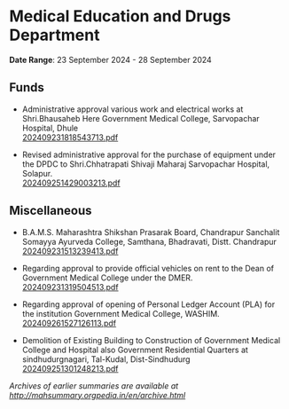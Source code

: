 # Medical Education and Drugs Department

**Date Range**: 23 September 2024 - 28 September 2024


## Funds
- Administrative approval various work and electrical works at Shri.Bhausaheb Here Government Medical College, Sarvopachar Hospital, Dhule\
  [202409231818543713.pdf](https://gr.maharashtra.gov.in/Site/Upload/Government%20Resolutions/English/202409231818543713.pdf)

- Revised administrative approval for the purchase of equipment under the DPDC to Shri.Chhatrapati Shivaji Maharaj Sarvopachar Hospital, Solapur.\
  [202409251429003213.pdf](https://gr.maharashtra.gov.in/Site/Upload/Government%20Resolutions/English/202409251429003213.pdf)

## Miscellaneous
- B.A.M.S. Maharashtra Shikshan Prasarak Board, Chandrapur Sanchalit Somayya Ayurveda College, Samthana, Bhadravati, Distt. Chandrapur\
  [202409231513239413.pdf](https://gr.maharashtra.gov.in/Site/Upload/Government%20Resolutions/English/202409231513239413.pdf)

- Regarding approval to provide official  vehicles on rent to the Dean of Government Medical College under the DMER.\
  [202409231319504513.pdf](https://gr.maharashtra.gov.in/Site/Upload/Government%20Resolutions/English/202409231319504513.pdf)

- Regarding approval of opening of Personal Ledger Account (PLA) for the institution Government Medical College, WASHIM.\
  [202409261527126113.pdf](https://gr.maharashtra.gov.in/Site/Upload/Government%20Resolutions/English/202409261527126113.pdf)

- Demolition of Existing Building to Construction of Government Medical College and Hospital also Government Residential Quarters at sindhudurgnagari, Tal-Kudal, Dist-Sindhudurg\
  [202409251301248213.pdf](https://gr.maharashtra.gov.in/Site/Upload/Government%20Resolutions/English/202409251301248213.pdf)


*Archives of earlier summaries are available at http://mahsummary.orgpedia.in/en/archive.html*